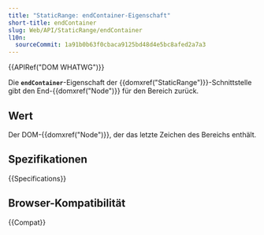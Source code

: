 ```yaml
---
title: "StaticRange: endContainer-Eigenschaft"
short-title: endContainer
slug: Web/API/StaticRange/endContainer
l10n:
  sourceCommit: 1a91b0b63f0cbaca9125bd48d4e5bc8afed2a7a3
---
```


{{APIRef("DOM WHATWG")}}

Die **`endContainer`**-Eigenschaft der {{domxref("StaticRange")}}-Schnittstelle gibt den End-{{domxref("Node")}} für den Bereich zurück.

## Wert

Der DOM-{{domxref("Node")}}, der das letzte Zeichen des Bereichs enthält.

## Spezifikationen

{{Specifications}}

## Browser-Kompatibilität

{{Compat}}
